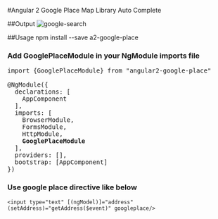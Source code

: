 #Angular 2 Google Place Map Library Auto Complete


##Output
![google-search](http://image.prntscr.com/image/81dce748b78c4b7fa51623d089ce2dbf.png)


##Usage
      npm install --save a2-google-place

### Add GooglePlaceModule in your NgModule imports file 
<pre>
import {GooglePlaceModule} from "angular2-google-place"

@NgModule({
  declarations: [
    AppComponent
  ],
  imports: [
    BrowserModule,
    FormsModule,
    HttpModule,
    <b>GooglePlaceModule</b>
  ],
  providers: [],
  bootstrap: [AppComponent]
})
</pre>

### Use google place directive like below
```
<input type="text" [(ngModel)]="address"  (setAddress)="getAddress($event)" googleplace/>
```
